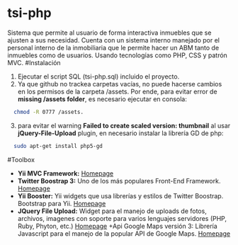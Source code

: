 tsi-php
=======

Sistema que permite al usuario de forma interactiva inmuebles que se ajusten a sus necesidad. Cuenta con un sistema interno manejado por el personal interno de la inmobiliaria que le permite hacer un ABM tanto de inmuebles como de usuarios. Usando tecnologías como PHP, CSS y patrón MVC.
#Instalación

1. Ejecutar el script SQL (tsi-php.sql) incluido el proyecto.
2. Ya que github no trackea carpetas vacías, no puede hacerse cambios en los permisos de la carpeta /assets. Por ende, para evitar error de **missing /assets folder**, es necesario ejecutar en consola:  

```bash
  chmod -R 0777 /assets.
```
3. para evitar el warning **Failed to create scaled version: thumbnail** al usar **jQuery-File-Upload** plugin, en necesario instalar la librería GD de php:

```bash
  sudo apt-get install php5-gd
```

#Toolbox

+ **Yii MVC Framework:** [Homepage](https://www.yiiframework.com/)
+ **Twitter Boostrap 3:** Uno de los más populares Front-End Framework. [Homepage](https://getbootstrap.com/)
+ **Yii Booster:** Yii widgets que usa librerías y estilos de Twitter Boostrap. Bootstrap para Yii. [Homepage](https://yiibooster.clevertech.biz/)
+ **JQuery File Upload:** Widget para el manejo de uploads de fotos, archivos, imagenes con soporte para varios lenguajes servidores (PHP, Ruby, Phyton, etc.) [Homepage](https://blueimp.github.io/jQuery-File-Upload/)
+Api Google Maps versión 3: Librería Javascript para el manejo de la popular API de Google Maps. [Homepage](https://developers.google.com/maps/documentation/javascript/?hl=es)


